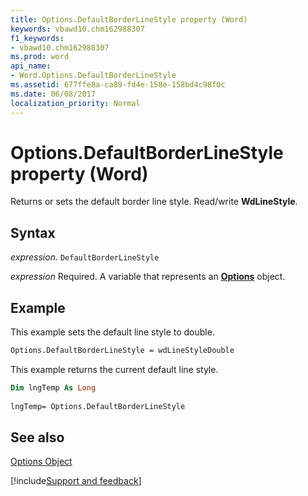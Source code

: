 ```yaml
---
title: Options.DefaultBorderLineStyle property (Word)
keywords: vbawd10.chm162988307
f1_keywords:
- vbawd10.chm162988307
ms.prod: word
api_name:
- Word.Options.DefaultBorderLineStyle
ms.assetid: 677ffe8a-ca89-fd4e-158e-158bd4c98f0c
ms.date: 06/08/2017
localization_priority: Normal
---
```



# Options.DefaultBorderLineStyle property (Word)

Returns or sets the default border line style. Read/write  **WdLineStyle**.


## Syntax

_expression_. `DefaultBorderLineStyle`

_expression_ Required. A variable that represents an **[Options](Word.Options.md)** object.


## Example

This example sets the default line style to double.


```vb
Options.DefaultBorderLineStyle = wdLineStyleDouble
```

This example returns the current default line style.




```vb
Dim lngTemp As Long 
 
lngTemp= Options.DefaultBorderLineStyle
```


## See also


[Options Object](Word.Options.md)

[!include[Support and feedback](~/includes/feedback-boilerplate.md)]